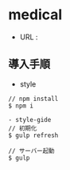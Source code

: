 # medical
 - URL : 


## 導入手順

- style 
```
// npm install
$ npm i

- style-gide 
// 初期化
$ gulp refresh

// サーバー起動
$ gulp
```
